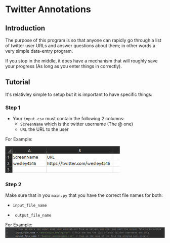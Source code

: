 # Twitter Annotations

## Introduction 

The purpose of this program is so that anyone can rapidly go through a list of twitter user URLs and answer questions about them; in other words a very simple data-entry program.

If you stop in the middle, it does have a mechanism that will roughly save your progress (As long as you enter things in correctly).

## Tutorial

It's relativley simple to setup but it is important to have specific things:

### Step 1

  * Your `input.csv` must contain the following 2 columns:
    * `ScreenName` which is the twitter username (The @ one)
    * `URL` the URL to the user
    

For Example:

![Example of Column naming in Input CSV](tutorial/example_input_csv_column_names.PNG)

### Step 2

Make sure that in you `main.py` that you have the correct file names for both:
 * `input_file_name`
 
 * ` output_file_name`
 
For Example:
![Example of variable naming for the files](tutorial/example_file_variable_naming.PNG)

